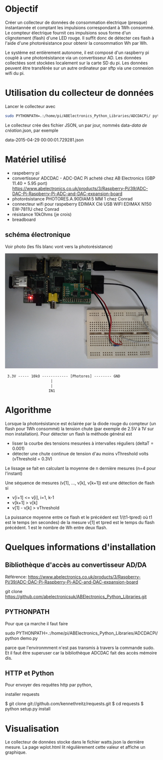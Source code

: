 # Objectif

Créer un collecteur de données de consommation électrique (presque) instantannée et comptant les impulsions correspondant à 1Wh consommé. Le compteur électrique fournit ces impulsions sous forme d'un clignotement (flash) d'une LED rouge. Il suffit donc de détecter ces flash à l'aide d'une photorésistance pour obtenir la consommation Wh par Wh.

Le système est entièrement autonome, il est composé d'un raspberry pi couplé à une photorésistance via un convertisseur AD. Les données collectées sont stockées localement sur la carte SD du pi. Les données peuvent être transférée sur un autre ordinateur par sftp via une connexion wifi du pi.

# Utilisation du collecteur de données

Lancer le collecteur avec 

```sh
sudo PYTHONPATH=.:/home/pi/ABElectronics_Python_Libraries/ADCDACPi/ python monitor.py
```

Le collecteur crée des fichier JSON, un par jour, nommés data-_data de création_.json, par exemple

data-2015-04-29 00:00:01.729281.json

# Matériel utilisé

- raspeberry pi
- convertisseur ADCDAC - ADC-DAC Pi acheté chez AB Electronics (GBP 11.40 + 5.95 port) https://www.abelectronics.co.uk/products/3/Raspberry-Pi/39/ADC-DAC-Pi-Raspberry-Pi-ADC-and-DAC-expansion-board
- photorésistance PHOTORES.A.90DIAM:5 MM 1  chez Conrad
- connecteur wifi pour raspeberry EDIMAX Clé USB WIFI EDIMAX N150 EW-7811U chez Conrad
- résistance 10kOhms (je crois)
- breadboard

## schéma électronique

Voir photo (les fils blanc vont vers la photorésistance)

![Pi avec convertisseur ADDA](pi_adc.jpg "Pi+convertisseur ADDA et connexions")

```
 3.3V ----- 10kO ------------ [Photores] -------- GND
                     |
                     |
                    IN1
```

# Algorithme

Lorsque la photorésistance est éclairée par la diode rouge du compteur (un flash pour 1Wh consommé) la tension chute (par exemple de 2.5V à 1V sur mon installation). Pour détecter un flash la méthode général est 

- lisser la courbe des tensions mesurées à intervalles réguliers (deltaT = 0.001) 
- détecter une chute continue de tension d'au moins vThreshold volts (vThreshold = 0.3V)

Le lissage se fait en calculant la moyenne de n dernière mesures (n=4 pour l'instant)

Une séquence de mesures (v[1], ..., v[k], v[k+1]) est une détection de flash si
  - v[i+1] <= v[i], i=1, k-1
  - v[k+1] > v[k]
  - v[1] - v[k] > vThreshold
  
La puissance moyenne entre ce flash et le précédent est 1/(t1-tpred) où t1 est le temps (en secondes) de la mesure v[1] et tpred est le temps du flash précédent. 1 est le nombre de Wh entre deux flash.

# Quelques informations d'installation

## Bibliothèque d'accès au convertisseur AD/DA

Référence: https://www.abelectronics.co.uk/products/3/Raspberry-Pi/39/ADC-DAC-Pi-Raspberry-Pi-ADC-and-DAC-expansion-board

git clone https://github.com/abelectronicsuk/ABElectronics_Python_Libraries.git


## PYTHONPATH

Pour que ça marche il faut faire

sudo PYTHONPATH=.:/home/pi/ABElectronics_Python_Libraries/ADCDACPi/ python demo.py

parce que l'environmment n'est pas transmis à travers la commande sudo. Et il faut
être superuser car la bibliothèque ADCDAC fait des accès mémoire dis.

## HTTP et Python

Pour envoyer des requêtes http par python, 

installer requests

$ git clone git://github.com/kennethreitz/requests.git
$ cd requests
$ python setup.py install


# Visualisation

Le collecteur de données stocke dans le fichier watts.json la dernière mesure. La page wplot.html lit régulièrement cette valeur et affiche un graphique.






